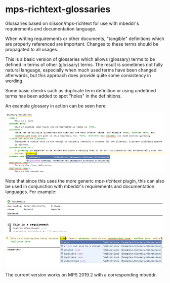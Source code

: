 # mps-richtext-glossaries
Glossaries based on slisson/mps-richtext for use with mbeddr's requirements and documentation language.

When writing requirements or other documents, "tangible" definitions which are properly referenced are important.
Changes to these terms should be propagated to all usages.

This is a basic version of glossaries which allows (glossary) terms to be defined in terms of other (glossary) terms.
The result is sometimes not fully natural language, especially when much used terms have been changed afterwards, but this approach does provide quite some consistency in wording.

Some basic checks such as duplicate term definition or using undefined terms has been added to spot "holes" in the definitions.

An example glossary in action can be seen here:

![Example glossary](images/example_glossary.png "An example glossary in action")

Note that since this uses the more generic *mps-richtext* plugin, this can also be used in conjunction with mbeddr's requirements and documentation languages. For example:

![An example requirement using glossary terms](images/example_requirement.png "An example requirement using glossary terms")

The current version works on MPS 2019.2 with a corresponding mbeddr.
